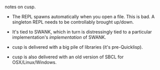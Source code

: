 notes on cusp.

* The REPL spawns automatically when you open a file. This is bad. A
  singleton REPL needs to be controllably brought up/down.

* It's tied to SWANK, which in turn is distressingly tied to a
  particular implementation's _implementation_ of SWANK.

* cusp is delivered with a big pile of libraries (it's pre-Quicklisp).

* cusp is also delivered with an old version of SBCL for OSX/Linux/Windows.
